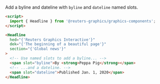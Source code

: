 Add a byline and dateline with `byline` and `dateline` named slots.

```html
<script>
  import { Headline } from '@reuters-graphics/graphics-components';
</script>

<Headline
  hed="{'Reuters Graphics Interactive'}"
  dek="{'The beginning of a beautiful page'}"
  section="{'Global news'}"
>
  <!-- Use named slots to add a byline... -->
  <span slot="byline">By <strong>Peppa Pig</strong></span>
  <!-- ...and a dateline. -->
  <span slot="dateline">Published Jan. 1, 2020</span>
</Headline>
```
